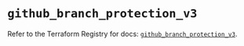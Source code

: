 # `github_branch_protection_v3`

Refer to the Terraform Registry for docs: [`github_branch_protection_v3`](https://registry.terraform.io/providers/integrations/github/6.1.0/docs/resources/branch_protection_v3).
